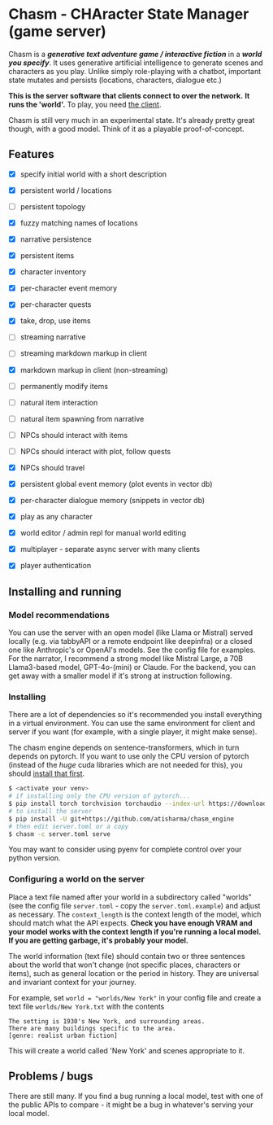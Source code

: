 # Chasm - CHAracter State Manager (game server)

Chasm is a ***generative text adventure game / interactive fiction*** in a
***world you specify***. It uses generative artificial intelligence to generate
scenes and characters as you play. Unlike simply role-playing with a chatbot,
important state mutates and persists (locations, characters, dialogue etc.)

**This is the server software that clients connect to over the network.**
**It runs the 'world'.**
To play, you need [the client](https://github.com/atisharma/chasm).

Chasm is still very much in an experimental state. It's already pretty great
though, with a good model. Think of it as a playable proof-of-concept.


## Features

* [x] specify initial world with a short description
* [x] persistent world / locations
* [ ] persistent topology
* [x] fuzzy matching names of locations
* [x] narrative persistence
* [x] persistent items
* [x] character inventory
* [x] per-character event memory
* [x] per-character quests
* [x] take, drop, use items
* [ ] streaming narrative
* [ ] streaming markdown markup in client
* [x] markdown markup in client (non-streaming)
* [ ] permanently modify items
* [ ] natural item interaction
* [ ] natural item spawning from narrative
* [ ] NPCs should interact with items
* [ ] NPCs should interact with plot, follow quests
* [x] NPCs should travel
* [x] persistent global event memory (plot events in vector db)
* [x] per-character dialogue memory (snippets in vector db)
* [x] play as any character
* [x] world editor / admin repl for manual world editing
* [x] multiplayer - separate async server with many clients
* [x] player authentication


## Installing and running

### Model recommendations

You can use the server with an open model (like Llama or Mistral) served
locally (e.g. via tabbyAPI or a remote endpoint like deepinfra) or a closed one
like Anthropic's or OpenAI's models. See the config file for examples. For the
narrator, I recommend a strong model like Mistral Large, a 70B Llama3-based
model, GPT-4o-(mini) or Claude. For the backend, you can get away with a
smaller model if it's strong at instruction following.

### Installing

There are a lot of dependencies so it's recommended you install everything in a
virtual environment. You can use the same environment for client and server if
you want (for example, with a single player, it might make sense).

The chasm engine depends on sentence-transformers, which in turn
depends on pytorch. If you want to use only the CPU version of
pytorch (instead of the *huge* cuda libraries which are not needed for
this), you should [install that first](https://pytorch.org/get-started/locally/).

```bash
$ <activate your venv>
# if installing only the CPU version of pytorch...
$ pip install torch torchvision torchaudio --index-url https://download.pytorch.org/whl/cpu
# to install the server
$ pip install -U git+https://github.com/atisharma/chasm_engine
# then edit server.toml or a copy
$ chasm -c server.toml serve
```

You may want to consider using pyenv for complete control over your python
version.


### Configuring a world on the server

Place a text file named after your world in a subdirectory called "worlds" (see
the config file `server.toml` - copy the `server.toml.example`) and adjust as
necessary. The `context_length` is the context length of the model, which
should match what the API expects. **Check you have enough VRAM and your model
works with the context length if you're running a local model. If you are
getting garbage, it's probably your model.**

The world information (text file) should contain two or three sentences about
the world that won't change (not specific places, characters or items), such as
general location or the period in history. They are universal and invariant
context for your journey.

For example, set `world = "worlds/New York"` in your config file
and create a text file `worlds/New York.txt` with the contents
```
The setting is 1930's New York, and surrounding areas.
There are many buildings specific to the area.
[genre: realist urban fiction]
```
This will create a world called 'New York' and scenes appropriate to it.


## Problems / bugs

There are still many. If you find a bug running a local model, test with one of
the public APIs to compare - it might be a bug in whatever's serving your local
model.
